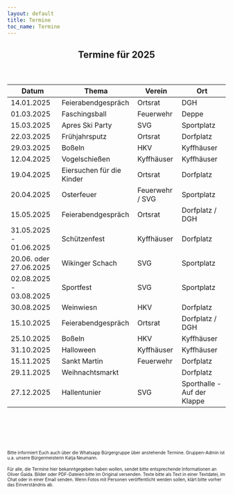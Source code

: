 ```yaml
---
layout: default
title: Termine
toc_name: Termine
---
```


<!-- aktuell wurden keine Termine an den Internetverantwortlichen gemeldet. -->

<!--
    <article class="box post post-excerpt">
        <header class="major">
        <h2>17.11.2024 - Gedenkveranstaltung zum Volkstrauertag um 11:00 Uhr vor dem Denkmal</h2>
        <p><font size="3"></font></p>
        <p></p>
        </header>
    </article>
-->

<!-- <br><a href="#" class="image featured"><img src="images/adventssingen_2024.jpg" alt="" style="border: 1px solid #555"/></a> 

<hr>
<br>
<hr>

-->


<article class="box post post-excerpt">
    <header class="major">
        <h2>Termine für 2025</h2>
    </header>
</article>

| Datum                   | Thema                     | Verein          | Ort                         |
| ----------------------- | ------------------------- | --------------- | --------------------------- |
| 14.01.2025              | Feierabendgespräch        | Ortsrat         | DGH                         |
| 01.03.2025              | Faschingsball             | Feuerwehr       | Deppe                       |
| 15.03.2025              | Apres Ski Party           | SVG             | Sportplatz                  |
| 22.03.2025              | Frühjahrsputz             | Ortsrat         | Dorfplatz                   |
| 29.03.2025              | Boßeln                    | HKV             | Kyffhäuser                  |
| 12.04.2025              | Vogelschießen             | Kyffhäuser      | Kyffhäuser                  |
| 19.04.2025              | Eiersuchen für die Kinder | Ortsrat         | Dorfplatz                   |
| 20.04.2025              | Osterfeuer                | Feuerwehr / SVG | Sportplatz                  |
| 15.05.2025              | Feierabendgespräch        | Ortsrat         | Dorfplatz / DGH             |
| 31.05.2025 - 01.06.2025 | Schützenfest              | Kyffhäuser      | Dorfplatz                   |
| 20.06. oder 27.06.2025  | Wikinger Schach           | SVG             | Sportplatz                  |
| 02.08.2025 - 03.08.2025 | Sportfest                 | SVG             | Sportplatz                  |
| 30.08.2025              | Weinwiesn                 | HKV             | Dorfplatz                   |
| 15.10.2025              | Feierabendgespräch        | Ortsrat         | Dorfplatz / DGH             |
| 25.10.2025              | Boßeln                    | HKV             | Kyffhäuser                  |
| 31.10.2025              | Halloween                 | Kyffhäuser      | Kyffhäuser                  |
| 15.11.2025              | Sankt Martin              | Feuerwehr       | Dorfplatz                   |
| 29.11.2025              | Weihnachtsmarkt           |                 | Dorfplatz                   |
| 27.12.2025              | Hallentunier              | SVG             | Sporthalle - Auf der Klappe |


<br><br><br><br>


<font size="1">
Bitte informiert Euch auch über die Whatsapp Bürgergruppe über anstehende Termine. Gruppen-Admin ist u.a. unsere Bürgermeisterin Katja Neumann.

Für alle, die Termine hier bekanntgegeben haben wollen, sendet bitte entsprechende Informationen an Oliver Gaida. Bilder oder PDF-Dateien bitte im Original versenden. Texte bitte als Text in einer Textdatei, im Chat oder in einer Email senden. Wenn Fotos mit Personen veröffentlicht werden sollen, klärt bitte vorher das Einverständnis ab.
</font>
